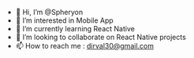 - 👋 Hi, I’m @Spheryon
- 👀 I’m interested in Mobile App
- 🌱 I’m currently learning React Native
- 💞️ I’m looking to collaborate on React Native projects
- 📫 How to reach me : dirval30@gmail.com

<!---
Spheryon/Spheryon is a ✨ special ✨ repository because its `README.md` (this file) appears on your GitHub profile.
You can click the Preview link to take a look at your changes.
--->
